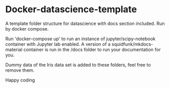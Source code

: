 # Docker-datascience-template
A template folder structure for datascience with docs section included. Run by docker compose.

Run 'docker-compose up' to run an instance of jupyter/scipy-notebook container with Jupyter lab enabled. 
A version of a squidfunk/mkdocs-material container is run in the /docs folder to run your documentation for you. 

Dummy data of the Iris data set is added to these folders, feel free to remove them. 

Happy coding

